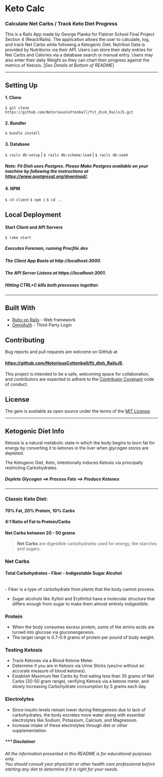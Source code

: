 # Keto Calc
### Calculate Net Carbs / Track Keto Diet Progress

This is a Rails App made by George Pianka for Flatiron School Final Project Section 4 (React/Rails). The application allows the user to calculate, log, and track Net Carbs while following a Ketogenic Diet. Nutrition Data is provided by Nutritionix via their API. Users can store their daily entries for Net Carbs and Calories via a database search or manual entry. Users may also enter their daily Weight so they can chart their progress against the metrics of Ketosis. [*See Details at Bottom of README*]

---

## Setting Up

#### 1. Clone
`$ git clone https://github.com/NotoriousCottonball/fit_dish_RailsJS.git`
#### 2. Bundler
`$ bundle install`
#### 3. Database
`$ rails db:setup` | `$ rails db:schema:load` | `$ rails db:seed`
##### *Note: Fit Dish uses Postgres. Please Make Postgres available on your machine by following the instructions at https://www.postgresql.org/download/.*
#### 4. NPM
`$ cd client`
`$ npm i`
`$ cd ..`


## Local Deployment

#### Start Client and API Servers
`$ rake start`
##### *Executes Foreman, running Procfile.dev*
##### *The Client App Boots at http://localhost:3000.*
##### *The API Server Listens at https://localhost:3001.*
##### *Hitting CTRL+C kills both processes together.*

---

## Built With

* [Ruby on Rails](http://rubyonrails.org) - Web framework
* [OmniAuth](https://github.com/omniauth/omniauth) - Third-Party Login

## Contributing

Bug reports and pull requests are welcome on GitHub at
#### https://github.com/NotoriousCottonball/fit_dish_RailsJS.
This project is intended to be a safe, welcoming space for collaboration, and contributors are expected to adhere to the [Contributor Covenant](contributor-covenant.org) code of conduct.

## License

The gem is available as open source under the terms of the [MIT License](http://opensource.org/licenses/MIT).

---

## Ketogenic Diet Info

Ketosis is a natural metabolic state in which the body begins to burn fat for energy by converting it to ketones in the liver when glycogen stores are depleted.

The Ketogenic Diet, Keto, intentionally induces Ketosis via principally restricting Carbohydrates.

##### Deplete Glycogen ==> Process Fats ==> Produce Ketones
---

### Classic Keto Diet:
#### 70% Fat, 20% Protein, 10% Carbs
#### 4:1 Ratio of Fat to Protein/Carbs
#### Net Carbs between 20 - 50 grams  
> __Net Carbs__ are digestible carbohydrates used for energy, like starches and sugars.  

### Net Carbs
#### Total Carbohydrates - Fiber - Indigestable Sugar Alcohol
<br />
- Fiber is a type of carbohydrate from plants that the body cannot process.  

- Sugar alcohols like Xylitol and Erythritol have a molecular structure that differs enough from sugar to make them almost entirely indigestible.

### Protein

- When the body consumes excess protein, some of the amino acids are turned into glucose via gluconeogenesis.
- The target range is 0.7–0.9 grams of protein per pound of body weight.

### Testing Ketosis
- Track Ketones via a Blood Ketone Meter.
- Determine if you are in Ketosis via Urine Sticks (yes/no without an accurate measure of blood ketones).
- Establish Maximum Net Carbs by first eating less than 35 grams of Net Carbs (20-50 gram range), verifying Ketosis via a ketone meter, and slowly increasing Carbohydrate consumption by 5 grams each day.

### Electrolytes
- Since insulin levels remain lower during Ketogenesis due to lack of carbohydrates, the body excretes more water along with essential electrolytes like Sodium, Potassium, Calcium, and Magnesium.
- Increase intake of these electrolytes through diet or other supplementation.

#####  *** Disclaimer
*All the information presented in this README is for educational purposes only.  
You should consult your physician or other health care professional before starting any diet to determine if it is right for your needs.*
